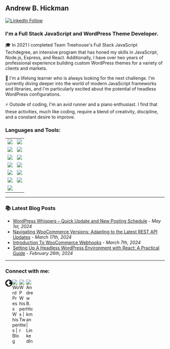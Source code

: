 ## Andrew B. Hickman

[![LinkedIn Follow](https://img.shields.io/badge/LinkedIn-0077B5?style=for-the-badge&logo=linkedin&logoColor=white)](https://www.linkedin.com/in/andrewbhickman/)

### I'm a Full Stack JavaScript and WordPress Theme Developer.
🎓 In 2021 I completed Team Treehouse's Full Stack JavaScript Techdegree, an intensive program that has honed my skills in JavaScript, Node.js, Express, and React. Additionally, I have over two years of professional experience building custom WordPress themes for a variety of clients and markets.

🌱 I'm a lifelong learner who is always looking for the next challenge. I'm currently diving deeper into the world of modern JavaScript frameworks and libraries, and I'm particularly excited about the potential of headless WordPress configurations.

⚡ Outside of coding, I'm an avid runner and a piano enthusiast. I find that these activities, much like coding, require a blend of creativity, discipline, and a constant desire to improve.



### Languages and Tools:

<table>
  <tr>
    <td><img src="https://img.shields.io/badge/WordPress-21759B?style=for-the-badge&logo=wordpress&logoColor=white"></td>
    <td><img src="https://img.shields.io/badge/PHP-777BB4?style=for-the-badge&logo=php&logoColor=white"></td>
  </tr>
  <tr>
    <td><img src="https://img.shields.io/badge/Sass-CC6699?style=for-the-badge&logo=sass&logoColor=white"></td>
    <td><img src="https://img.shields.io/badge/JavaScript-F7DF1E?style=for-the-badge&logo=javascript&logoColor=black"></td>
  </tr>
  <tr>
    <td><img src="https://img.shields.io/badge/Node.js-339933?style=for-the-badge&logo=nodedotjs&logoColor=white"></td>
    <td><img src="https://img.shields.io/badge/React-20232A?style=for-the-badge&logo=react&logoColor=61DAFB"></td>
  </tr>
  <tr>
    <td><img src="https://img.shields.io/badge/Express.js-000000?style=for-the-badge&logo=express&logoColor=white"></td>
    <td><img src="https://img.shields.io/badge/Pug-E3C29B?style=for-the-badge&logo=pug&logoColor=black"></td>
  </tr>
  <tr>
    <td><img src="https://img.shields.io/badge/HTML5-E34F26?style=for-the-badge&logo=html5&logoColor=white"></td>
    <td><img src="https://img.shields.io/badge/CSS3-1572B6?style=for-the-badge&logo=css3&logoColor=white"></td>
  </tr>
  <tr>
    <td><img src="https://img.shields.io/badge/SQLite-07405E?style=for-the-badge&logo=sqlite&logoColor=white"></td>
    <td><img src="https://img.shields.io/badge/Git-F05032?style=for-the-badge&logo=git&logoColor=white"></td>
  </tr>
  <tr>
    <td><img src="https://img.shields.io/badge/Postman-FF6C37?style=for-the-badge&logo=Postman&logoColor=white"></td>
  </tr>
</table>


---

### 📚 Latest Blog Posts

<!-- BLOGPOSTS:START -->
- [WordPress Whispers – Quick Update and New Posting Schedule](https://wordpresswhispers.com/wordpress-whispers-update-and-posting-schedule/?utm_source=rss&utm_medium=rss&utm_campaign=wordpress-whispers-update-and-posting-schedule) - *May 1st, 2024*
- [Navigating WooCommerce Versions: Adapting to the Latest REST API Updates](https://wordpresswhispers.com/woocommerce-versions-adapting-to-the-latest-rest-api-updates/?utm_source=rss&utm_medium=rss&utm_campaign=woocommerce-versions-adapting-to-the-latest-rest-api-updates) - *March 17th, 2024*
- [Introduction To WooCommerce Webhooks](https://wordpresswhispers.com/introduction-to-woocommerce-webhooks/?utm_source=rss&utm_medium=rss&utm_campaign=introduction-to-woocommerce-webhooks) - *March 7th, 2024*
- [Setting Up A Headless WordPress Environment with React: A Practical Guide](https://wordpresswhispers.com/setting-up-a-headless-wordpress-environment-with-react-a-practical-guide/?utm_source=rss&utm_medium=rss&utm_campaign=setting-up-a-headless-wordpress-environment-with-react-a-practical-guide) - *February 26th, 2024*
<!-- BLOGPOSTS:END -->



---

### Connect with me:

[<img align="left" alt="andrewhickman.me" width="22px" src="https://raw.githubusercontent.com/iconic/open-iconic/master/svg/globe.svg" />](http://andrewhickman.me)
[<img align="left" alt="WordPress Whispers | Blog" width="22px" src="https://cdn.jsdelivr.net/npm/simple-icons@v3/icons/wordpress.svg" />](https://wordpresswhispers.com)
[<img align="left" alt="WPWhispers | Twitter" width="22px" src="https://cdn.jsdelivr.net/npm/simple-icons@v3/icons/twitter.svg" />](https://twitter.com/WPWhispers)
[<img align="left" alt="Andrew B. Hickman | LinkedIn" width="22px" src="https://cdn.jsdelivr.net/npm/simple-icons@v3/icons/linkedin.svg" />](https://linkedin.com/in/andrewbhickman)



<br />
<br />
